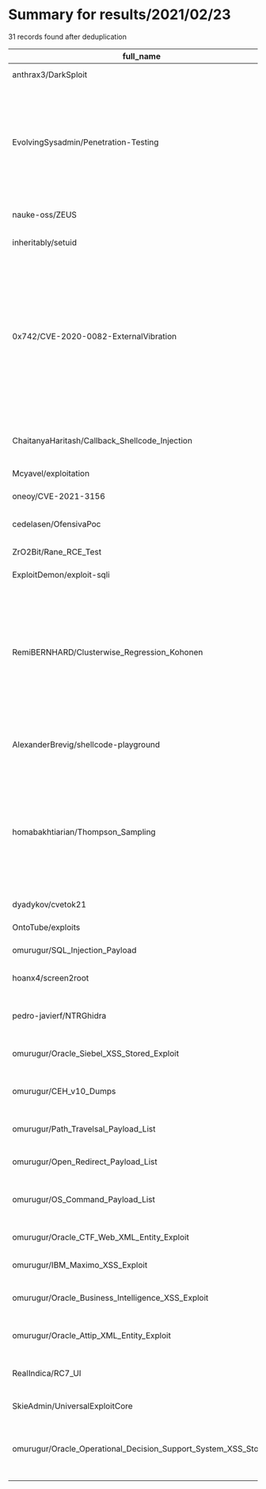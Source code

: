 
# Summary for results/2021/02/23
    
31 records found after deduplication

| full_name | description | html_url | matched_list | matched_count | pushed_at | size | stargazers_count | language | forks_count |
|----------------------------------------------------------------|----------------------------------------------------------------------------------------------------------------------------------------------------------------------------------------------------|-----------------------------------------------------------------------------------|-----------------------|-----------------|---------------------------|--------|--------------------|------------------|---------------|
| anthrax3/DarkSploit | DarkSploit Framework | https://github.com/anthrax3/DarkSploit | ['sploit'] | 1 | 2021-02-23 16:13:46+00:00 | 1009 | 70 | Python | 49 |
| EvolvingSysadmin/Penetration-Testing | Collection of tools and techniques for enumeration and exploitation of windows systems, linux systems, and web applications. | https://github.com/EvolvingSysadmin/Penetration-Testing | ['exploit'] | 1 | 2021-02-23 19:28:28+00:00 | 164334 | 3 | Batchfile | 1 |
| nauke-oss/ZEUS | WEBSITE DOWNING EXPLOIT | https://github.com/nauke-oss/ZEUS | ['exploit'] | 1 | 2021-02-23 21:03:58+00:00 | 0 | 0 | | 0 |
| inheritably/setuid | setuid exploit for my 0day | https://github.com/inheritably/setuid | ['0day', 'exploit'] | 2 | 2021-02-23 19:12:56+00:00 | 0 | 0 | C | 0 |
| 0x742/CVE-2020-0082-ExternalVibration | This repo contains a proof-of-concept for 📱🚀👑⚡, a deserialization vuln for local escalation of privilege to system_server in Android 10. This proof-of-concept only activates a privileged intent. | https://github.com/0x742/CVE-2020-0082-ExternalVibration | ['cve-2'] | 1 | 2021-02-23 14:03:00+00:00 | 133 | 21 | Java | 1 |
| ChaitanyaHaritash/Callback_Shellcode_Injection | POCs for Shellcode Injection via Callbacks | https://github.com/ChaitanyaHaritash/Callback_Shellcode_Injection | ['shellcode'] | 1 | 2021-02-23 11:33:41+00:00 | 10 | 238 | C++ | 51 |
| Mcyavel/exploitation | None | https://github.com/Mcyavel/exploitation | ['exploit'] | 1 | 2021-02-23 09:31:33+00:00 | 0 | 0 | Shell | 0 |
| oneoy/CVE-2021-3156 | None | https://github.com/oneoy/CVE-2021-3156 | ['cve-2'] | 1 | 2021-02-23 03:14:45+00:00 | 8 | 0 | C | 0 |
| cedelasen/OfensivaPoc | UAH Ofensive Security POCS | https://github.com/cedelasen/OfensivaPoc | ['cve poc'] | 1 | 2021-02-23 01:56:10+00:00 | 1090 | 1 | Dockerfile | 0 |
| ZrO2Bit/Rane_RCE_Test | nan | https://github.com/ZrO2Bit/Rane_RCE_Test | ['rce'] | 1 | 2021-02-23 05:36:12+00:00 | 580 | 24 | JavaScript | 13 |
| ExploitDemon/exploit-sqli | sqli dumper 8.5 src | https://github.com/ExploitDemon/exploit-sqli | ['exploit'] | 1 | 2021-02-23 21:30:47+00:00 | 2307 | 0 | C# | 0 |
| RemiBERNHARD/Clusterwise_Regression_Kohonen | Dissertation and presentation given to obtain the statistical learning MsC TRIED (Traitement de l'Information et Exploitation des Données) | https://github.com/RemiBERNHARD/Clusterwise_Regression_Kohonen | ['exploit'] | 1 | 2021-02-23 10:22:51+00:00 | 1425 | 0 | | 0 |
| AlexanderBrevig/shellcode-playground | A playground for experimenting writing shellcode | https://github.com/AlexanderBrevig/shellcode-playground | ['shellcode'] | 1 | 2021-02-23 21:58:56+00:00 | 3600 | 0 | C | 0 |
| homabakhtiarian/Thompson_Sampling | Thompson Sampling is an algorithm for choosing the actions that address the exploration-exploitation dilemma in multi-armed bandit problem. | https://github.com/homabakhtiarian/Thompson_Sampling | ['exploit'] | 1 | 2021-02-23 06:18:50+00:00 | 28 | 0 | Jupyter Notebook | 0 |
| dyadykov/cvetok21 | None | https://github.com/dyadykov/cvetok21 | ['cve-2'] | 1 | 2021-02-23 17:07:25+00:00 | 284 | 0 | PHP | 0 |
| OntoTube/exploits | None | https://github.com/OntoTube/exploits | ['exploit'] | 1 | 2021-02-23 18:34:21+00:00 | 121 | 0 | Lua | 0 |
| omurugur/SQL_Injection_Payload | SQL Injection Payload List | https://github.com/omurugur/SQL_Injection_Payload | ['exploit'] | 1 | 2021-02-23 21:49:49+00:00 | 20 | 52 | | 29 |
| hoanx4/screen2root | GNU Screen 4.5.0 exploit with Perl | https://github.com/hoanx4/screen2root | ['exploit'] | 1 | 2021-02-23 03:36:36+00:00 | 316 | 0 | PHP | 0 |
| pedro-javierf/NTRGhidra | Fully Featured Nintendo DS Loader for Ghidra | https://github.com/pedro-javierf/NTRGhidra | ['exploit'] | 1 | 2021-02-23 12:09:51+00:00 | 297 | 67 | Java | 5 |
| omurugur/Oracle_Siebel_XSS_Stored_Exploit | Oracle Siebel XSS Stored Exploit | https://github.com/omurugur/Oracle_Siebel_XSS_Stored_Exploit | ['exploit'] | 1 | 2021-02-23 23:16:29+00:00 | 15 | 0 | | 1 |
| omurugur/CEH_v10_Dumps | Certified Ethical Hacker ( C_EH v.10 ) Dump | https://github.com/omurugur/CEH_v10_Dumps | ['exploit'] | 1 | 2021-02-23 21:49:33+00:00 | 97 | 9 | | 8 |
| omurugur/Path_Travelsal_Payload_List | Path Traversal Vulnerability Payload List | https://github.com/omurugur/Path_Travelsal_Payload_List | ['exploit'] | 1 | 2021-02-23 21:48:19+00:00 | 897 | 1 | | 1 |
| omurugur/Open_Redirect_Payload_List | Open Redirect Vulnerability Payload List | https://github.com/omurugur/Open_Redirect_Payload_List | ['exploit'] | 1 | 2021-02-23 21:48:32+00:00 | 13 | 3 | | 5 |
| omurugur/OS_Command_Payload_List | OS Command Injection Vulnerability Payload List | https://github.com/omurugur/OS_Command_Payload_List | ['command injection'] | 1 | 2021-02-23 21:49:40+00:00 | 78 | 12 | nan | 4 |
| omurugur/Oracle_CTF_Web_XML_Entity_Exploit | Oracle CTF Web XML Entity Exploit | https://github.com/omurugur/Oracle_CTF_Web_XML_Entity_Exploit | ['exploit'] | 1 | 2021-02-23 23:14:07+00:00 | 10 | 0 | | 1 |
| omurugur/IBM_Maximo_XSS_Exploit | IBM Maximo XSS Exploit | https://github.com/omurugur/IBM_Maximo_XSS_Exploit | ['exploit'] | 1 | 2021-02-23 21:48:56+00:00 | 7 | 0 | | 1 |
| omurugur/Oracle_Business_Intelligence_XSS_Exploit | Oracle Business Intelligence XSS Exploit | https://github.com/omurugur/Oracle_Business_Intelligence_XSS_Exploit | ['exploit'] | 1 | 2021-02-23 21:49:04+00:00 | 9 | 0 | | 1 |
| omurugur/Oracle_Attip_XML_Entity_Exploit | Oracle Attip XML Entity Exploit | https://github.com/omurugur/Oracle_Attip_XML_Entity_Exploit | ['exploit'] | 1 | 2021-02-23 21:48:49+00:00 | 12 | 0 | | 2 |
| RealIndica/RC7_UI | User-interface for the Roblox exploit 'RC7' | https://github.com/RealIndica/RC7_UI | ['exploit'] | 1 | 2021-02-23 17:24:26+00:00 | 30064 | 0 | CSS | 0 |
| SkieAdmin/UniversalExploitCore | None | https://github.com/SkieAdmin/UniversalExploitCore | ['exploit'] | 1 | 2021-02-23 13:49:44+00:00 | 43 | 0 | | 0 |
| omurugur/Oracle_Operational_Decision_Support_System_XSS_Stored | Oracle Operational Decision Support System XSS Stored | https://github.com/omurugur/Oracle_Operational_Decision_Support_System_XSS_Stored | ['exploit'] | 1 | 2021-02-23 23:11:30+00:00 | 5 | 0 | | 0 |

